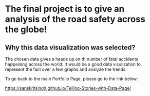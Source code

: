 # The final project is to give an analysis of the road safety across the globe!

## Why this data visualization was selected?
The chosen data gives a heads up on th number of fatal accidents happeining across the world. It would be a good data visulization to represent the fact over a few graphs and analyze the trends.









To go back to the main Portfolio Page, please go to the link below:

https://sanskritsingh.github.io/Telling-Stories-with-Data-Page/
